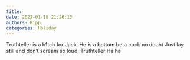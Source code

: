 ```yaml
---
title: 
date: 2022-01-18 21:26:15
authors: Ripp
categories: Holiday
---
```


 Truthteller is a b1tch for Jack.   He is a bottom beta cuck no doubt
Just lay still and don’t scream so loud, Truthteller 
Ha ha